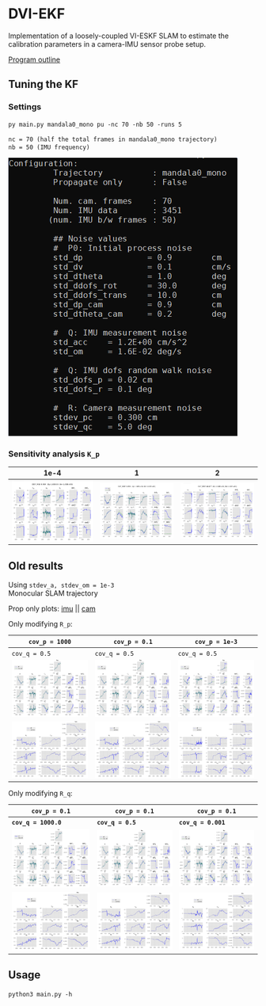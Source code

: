 # DVI-EKF
Implementation of a loosely-coupled VI-ESKF SLAM to estimate
the calibration parameters in a camera-IMU sensor probe setup.

[Program outline](https://www.evernote.com/l/AeQSiL2U6txCWbgNAi1G9mUtWune-gjHNlU/)

## Tuning the KF
### Settings
```
py main.py mandala0_mono pu -nc 70 -nb 50 -runs 5
```

```
nc = 70 (half the total frames in mandala0_mono trajectory)
nb = 50 (IMU frequency)
```

![](img/tuning-settings.png)

### Sensitivity analysis `K_p`
1e-4 | 1   | 2
---  | --- | ---
![](img/kf_mandala0_mono_upd_Kp0.0001_Km1.000_compact.png) | ![](img/kf_mandala0_mono_upd_Kp1.0_Km1.000_compact.png)| ![](img/kf_mandala0_mono_upd_Kp2.0_Km1.000_compact.png) |


## Old results
Using `stdev_a, stdev_om = 1e-3`  
Monocular SLAM trajectory  

Prop only plots: [imu](img/kf_mandala0_mono_prop_imu.png) ||
                 [cam](img/kf_mandala0_mono_prop_cam.png)

Only modifying `R_p`:  

**`cov_p = 1000`** | **`cov_p = 0.1`**  | **`cov_p = 1e-3`**
---   | ---   | --- |
`cov_q = 0.5` | `cov_q = 0.5` | `cov_q = 0.5`
![](img/kf_mandala0_mono_upd_Rp1000.0_Rq0.5_imu.png) | ![](img/kf_mandala0_mono_upd_Rp0.1_Rq0.5_imu.png) | ![](img/kf_mandala0_mono_upd_Rp0.001_Rq0.5_imu.png)
![](img/kf_mandala0_mono_upd_Rp1000.0_Rq0.5_cam.png) | ![](img/kf_mandala0_mono_upd_Rp0.1_Rq0.5_cam.png) | ![](img/kf_mandala0_mono_upd_Rp0.001_Rq0.5_cam.png)

Only modifying `R_q`:  

`cov_p = 0.1` | `cov_p = 0.1`  | `cov_p = 0.1`
---   | ---   | --- |
**`cov_q = 1000.0`** | **`cov_q = 0.5`** | **`cov_q = 0.001`**
![](img/kf_mandala0_mono_upd_Rp0.1_Rq1000.0_imu.png) | ![](img/kf_mandala0_mono_upd_Rp0.1_Rq0.5_imu.png) | ![](img/kf_mandala0_mono_upd_Rp0.1_Rq0.001_imu.png)
![](img/kf_mandala0_mono_upd_Rp0.1_Rq1000.0_cam.png) | ![](img/kf_mandala0_mono_upd_Rp0.1_Rq0.5_cam.png) | ![](img/kf_mandala0_mono_upd_Rp0.1_Rq0.001_cam.png)

## Usage
```
python3 main.py -h
```
